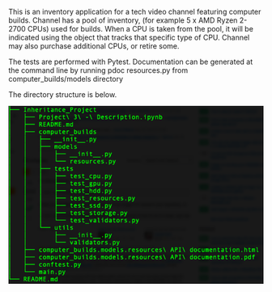 This is an inventory application for a tech video channel featuring computer builds.
Channel has a pool of inventory, (for example 5 x AMD Ryzen 2-2700 CPUs) used for builds.
When a CPU is taken from the pool, it will be indicated using the object that tracks that 
specific type of CPU. Channel may also purchase additional CPUs, or retire some.

The tests are performed with Pytest.
Documentation can be generated at the command line by running
pdoc resources.py from computer_builds/models directory

The directory structure is below.

![alt text](https://github.com/dapopov-st/Inventory-classes-with-pytest-and-pdoc/blob/main/directory_struct.png?raw=true)

